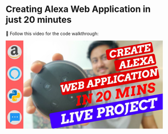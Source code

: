 # Creating Alexa Web Application in just 20 minutes

🔴 Follow this video for the code walkthrough:

[![Alt text](https://raw.githubusercontent.com/pik1989/Alexa-FlaskAPI/main/Thumbnail.JPG)](https://www.youtube.com/watch?v=LOkOWyJcEoE)

